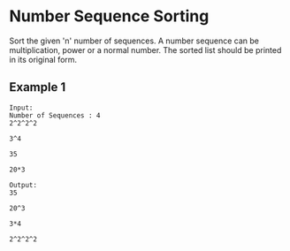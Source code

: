 # Number Sequence Sorting

Sort the given 'n' number of sequences. A number sequence can be multiplication, power or a normal number. The sorted list should be printed in its original form.

## Example 1

```
Input:
Number of Sequences : 4
2^2^2^2

3^4

35

20*3

Output:
35

20^3

3*4

2^2^2^2

```
